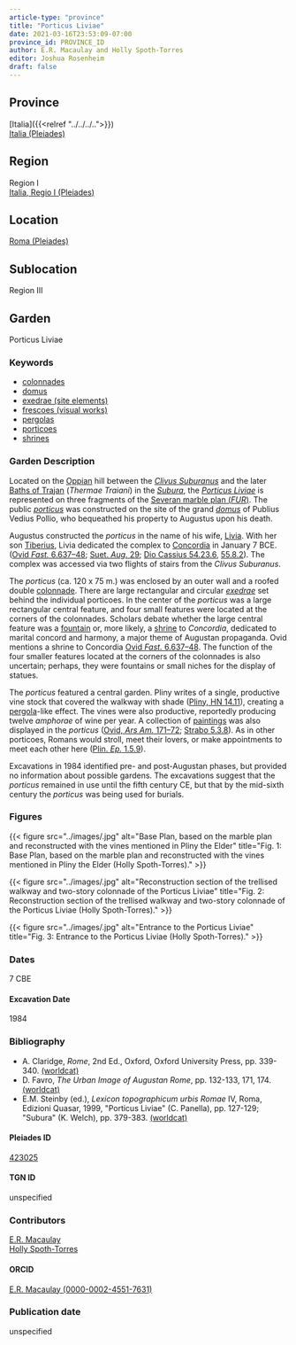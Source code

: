 ```yaml
---
article-type: "province"
title: "Porticus Liviae"
date: 2021-03-16T23:53:09-07:00
province_id: PROVINCE_ID
author: E.R. Macaulay and Holly Spoth-Torres
editor: Joshua Rosenheim
draft: false
---
```


## Province

[Italia]({{<relref "../../../..">}}) \
[Italia (Pleiades)](https://pleiades.stoa.org/places/1052)

## Region

Region I \
[Italia, Regio I (Pleiades)](https://pleiades.stoa.org/places/441075550)

## Location

[Roma (Pleiades)](https://pleiades.stoa.org/places/423025)

<!-- ### Location Description -->

## Sublocation

Region III <!-- Pleiades link?-->

<!-- ### Sublocation Description -->

## Garden

Porticus Liviae <!--There does not appear to be a Pleiades place resource for this garden-->

### Keywords

- [colonnades](http://vocab.getty.edu/page/aat/300002613)
- [domus](http://vocab.getty.edu/page/aat/300005506)
- [exedrae (site elements)](http://vocab.getty.edu/page/aat/300081589)
- [frescoes (visual works)](http://vocab.getty.edu/page/aat/300177433)
- [pergolas](http://vocab.getty.edu/page/aat/300006783)
- [porticoes](http://vocab.getty.edu/page/aat/300004145)
- [shrines](http://vocab.getty.edu/page/aat/300007558)

### Garden Description

Located on the [Oppian](https://en.wikipedia.org/wiki/Oppian_Hill) hill between the [*Clivus Suburanus*](https://pleiades.stoa.org/places/821658053) and the later [Baths of Trajan](https://en.wikipedia.org/wiki/Baths_of_Trajan) (*Thermae Traiani*) in the [*Subura*](https://pleiades.stoa.org/places/451696383), the [*Porticus Liviae*](https://www.digitalaugustanrome.org/records/porticus-liviae) is represented on three fragments of the [Severan marble plan (*FUR*)](https://formaurbis.stanford.edu/index.php?field0=all&search0=liviae&op0=and&field1=all&search1=porticus). The public [*porticus*](http://vocab.getty.edu/page/aat/300004145) was constructed on the site of the grand [*domus*](http://vocab.getty.edu/page/aat/300005506) of Publius Vedius Pollio, who bequeathed his property to Augustus upon his death.

Augustus constructed the *porticus* in the name of his wife, [Livia](https://www.britannica.com/biography/Livia-Drusilla). With her son [Tiberius](https://www.britannica.com/biography/Tiberius), Livia dedicated the complex to [Concordia](https://www.britannica.com/topic/Concordia-Roman-goddess) in January 7 BCE. ([Ovid *Fast.* 6.637–48](http://www.perseus.tufts.edu/hopper/text?doc=Perseus%3Atext%3A2008.01.0547%3Abook%3D6); [Suet. *Aug.* 29](http://data.perseus.org/texts/urn:cts:latinLit:phi1348.abo012.perseus-lat1); [Dio Cassius 54.23.6](https://www.perseus.tufts.edu/hopper/text?doc=Perseus%3Atext%3A2008.01.0593%3Abook%3D54%3Achapter%3D23%3Asection%3D6), [55.8.2](https://www.perseus.tufts.edu/hopper/text?doc=Perseus%3Atext%3A2008.01.0593%3Abook%3D55%3Achapter%3D8%3Asection%3D2)). The complex was accessed via two flights of stairs from the *Clivus Suburanus*.

The *porticus* (ca. 120 x 75 m.) was enclosed by an outer wall and a roofed double [colonnade](http://vocab.getty.edu/page/aat/300002613). There are large rectangular and circular [*exedrae*](http://vocab.getty.edu/page/aat/300081589) set behind the individual porticoes. In the center of the *porticus* was a large rectangular central feature, and four small features were located at the corners of the colonnades. Scholars debate whether the large central feature was a [fountain](http://vocab.getty.edu/page/aat/300006179) or, more likely, a [shrine](http://vocab.getty.edu/page/aat/300007558) to *Concordia*, dedicated to marital concord and harmony, a major theme of Augustan propaganda. Ovid mentions a shrine to Concordia [Ovid *Fast.* 6.637–48](http://www.perseus.tufts.edu/hopper/text?doc=Perseus%3Atext%3A2008.01.0547%3Abook%3D6). The function of the four smaller features located at the corners of the colonnades is also uncertain; perhaps, they were fountains or small niches for the display of statues.

The *porticus* featured a central garden. Pliny writes of a single, productive vine stock that covered the walkway with shade ([Pliny, HN 14.11](https://www.perseus.tufts.edu/hopper/text?doc=Perseus%3Atext%3A1999.02.0138%3Abook%3D14%3Achapter%3D11)), creating a [pergola]((http://vocab.getty.edu/page/aat/300006783))-like effect. The vines were also productive, reportedly producing twelve *amphorae* of wine per year. A collection of [paintings](http://vocab.getty.edu/page/aat/300177433) was also displayed in the *porticus* ([Ovid, *Ars Am.* 171–72](http://data.perseus.org/texts/urn:cts:latinLit:phi0959.phi004.perseus-eng1); [Strabo 5.3.8](http://www.perseus.tufts.edu/hopper/text?doc=Perseus%3Atext%3A1999.01.0239%3Abook%3D5%3Achapter%3D3%3Asection%3D8)). As in other porticoes, Romans would stroll, meet their lovers, or make appointments to meet each other here ([Plin. *Ep.* 1.5.9](http://www.perseus.tufts.edu/hopper/text?doc=Perseus:text:1999.02.0139)).

Excavations in 1984 identified pre- and post-Augustan phases, but provided no information about possible gardens. The excavations suggest that the *porticus* remained in use until the fifth century CE, but that by the mid-sixth century the *porticus* was being used for burials.


### Figures

{{< figure src="../images/.jpg" alt="Base Plan, based on the marble plan and reconstructed with the vines mentioned in Pliny the Elder" title="Fig. 1: Base Plan, based on the marble plan and reconstructed with the vines mentioned in Pliny the Elder (Holly Spoth-Torres)." >}}

{{< figure src="../images/.jpg" alt="Reconstruction section of the trellised walkway and two-story colonnade of the Porticus Liviae" title="Fig. 2: Reconstruction section of the trellised walkway and two-story colonnade of the Porticus Liviae (Holly Spoth-Torres)." >}}

{{< figure src="../images/.jpg" alt="Entrance to the Porticus Liviae" title="Fig. 3: Entrance to the Porticus Liviae (Holly Spoth-Torres)." >}}

### Dates

7 CBE

#### Excavation Date

1984

### Bibliography

* A. Claridge, *Rome*, 2nd Ed., Oxford, Oxford University Press, pp. 339-340. [(worldcat)](http://www.worldcat.org/oclc/1158433558)
* D. Favro, *The Urban Image of Augustan Rome*, pp. 132-133, 171, 174. [(worldcat)](http://www.worldcat.org/oclc/914906877)
* E.M. Steinby (ed.), *Lexicon topographicum urbis Romae* IV, Roma, Edizioni Quasar, 1999, "Porticus Liviae" (C. Panella), pp. 127-129; "Subura" (K. Welch), pp. 379-383. [(worldcat)](http://www.worldcat.org/oclc/772398569)
<!--correct citation format? compare with Domus Aurea-->

#### Pleiades ID

[423025](https://pleiades.stoa.org/places/423025)
<!-- Pleiades resource for Location (Roma), not for Porticus Liviae -->

#### TGN ID

unspecified

### Contributors

[E.R. Macaulay](https://emacaulaylewis.com)\
[Holly Spoth-Torres](https://huddleak.com/meet-the-team/) <!--Is this a good website for Spoth-Torres?-->

#### ORCID

[E.R. Macaulay (0000-0002-4551-7631)](https://orcid.org/0000-0002-4551-7631)
<!--ORCID for Holly J. Spoth/Holly Spoth-Torres-->

### Publication date

unspecified
